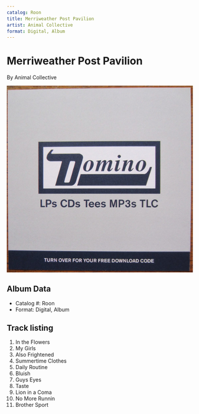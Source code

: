 ```yaml
---
catalog: Roon
title: Merriweather Post Pavilion
artist: Animal Collective
format: Digital, Album
---
```


# Merriweather Post Pavilion

By Animal Collective

![](../../assets/albumcovers/Animal_Collective-Merriweather_Post_Pavilion.png)

## Album Data

- Catalog #: Roon
- Format: Digital, Album


## Track listing


1. In the Flowers
2. My Girls
3. Also Frightened
4. Summertime Clothes
5. Daily Routine
6. Bluish
7. Guys Eyes
8. Taste
9. Lion in a Coma
10. No More Runnin
11. Brother Sport


